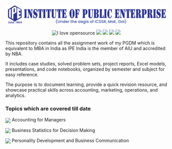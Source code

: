 ![IPE India Logo](Images/IPE-banner.png)

<p align="center">
  <img src="https://img.shields.io/badge/I%20%E2%9D%A4%20-OpenSource-%23ff0055" alt="I love opensource"/>
  <img src="https://cdn.rawgit.com/sindresorhus/awesome/d7305f38d29fed78fa85652e3a63e154dd8e8829/media/badge.svg"/>
  <img src="https://img.shields.io/github/license/adionmission/MBA-Assignments-2025-27"/>
  <img src="https://img.shields.io/github/release-date/adionmission/MBA-Assignments-2025-27"/>
  <img src="https://img.shields.io/github/repo-size/adionmission/MBA-Assignments-2025-27"/>
</p>


This repository contains all the assignment work of my PGDM which is equivalent to MBA in India as IPE India is the member of AIU and accredited by NBA.  

It includes case studies, solved problem sets, project reports, Excel models, presentations, and code notebooks, organized by semester and subject for easy reference.  

The purpose is to document learning, provide a quick revision resource, and showcase practical skills across accounting, marketing, operations, and analytics.

<h3>Topics which are covered till date</h3>

<img src="https://raw.githubusercontent.com/awesomedata/apd-core/master/deploy/ok-24.png" width="20" style="vertical-align:middle;"/> Accounting for Managers

<img src="https://raw.githubusercontent.com/awesomedata/apd-core/master/deploy/ok-24.png" width="20" style="vertical-align:middle;"/> Business Statistics for Decision Making

<img src="https://raw.githubusercontent.com/awesomedata/apd-core/master/deploy/ok-24.png" width="20" style="vertical-align:middle;"/> Personality Development and Business Communication
